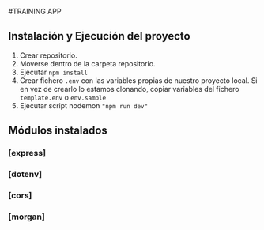 #TRAINING APP

## Instalación y Ejecución del proyecto

1. Crear repositorio.
2. Moverse dentro de la carpeta repositorio.
3. Ejecutar `npm install`
4. Crear fichero `.env` con las variables propias de nuestro proyecto local. Si en vez de crearlo lo estamos clonando, copiar variables del fichero `template.env` o `env.sample`
5. Ejecutar script nodemon `"npm run dev"`

## Módulos instalados

### [express]

### [dotenv]

### [cors]

### [morgan]
